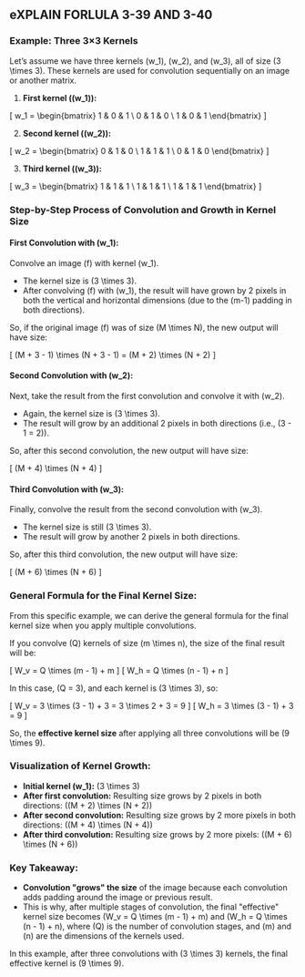 ## eXPLAIN FORLULA 3-39 AND 3-40
### Example: Three 3×3 Kernels

Let’s assume we have three kernels \(w_1\), \(w_2\), and \(w_3\), all of size \(3 \times 3\). These kernels are used for convolution sequentially on an image or another matrix.

1.  **First kernel (\(w_1\)):**

\[
w_1 = \begin{bmatrix} 
1 & 0 & 1 \\ 
0 & 1 & 0 \\ 
1 & 0 & 1 
\end{bmatrix}
\]

2.  **Second kernel (\(w_2\)):**

\[
w_2 = \begin{bmatrix} 
0 & 1 & 0 \\ 
1 & 1 & 1 \\ 
0 & 1 & 0 
\end{bmatrix}
\]

3.  **Third kernel (\(w_3\)):**

\[
w_3 = \begin{bmatrix} 
1 & 1 & 1 \\ 
1 & 1 & 1 \\ 
1 & 1 & 1 
\end{bmatrix}
\]

### Step-by-Step Process of Convolution and Growth in Kernel Size

#### First Convolution with \(w_1\):

Convolve an image \(f\) with kernel \(w_1\).

-   The kernel size is \(3 \times 3\).
-   After convolving \(f\) with \(w_1\), the result will have grown by 2 pixels in both the vertical and horizontal dimensions (due to the \(m-1\) padding in both directions).

So, if the original image \(f\) was of size \(M \times N\), the new output will have size:

\[
(M + 3 - 1) \times (N + 3 - 1) = (M + 2) \times (N + 2)
\]

#### Second Convolution with \(w_2\):

Next, take the result from the first convolution and convolve it with \(w_2\).

-   Again, the kernel size is \(3 \times 3\).
-   The result will grow by an additional 2 pixels in both directions (i.e., \(3 - 1 = 2\)).

So, after this second convolution, the new output will have size:

\[
(M + 4) \times (N + 4)
\]

#### Third Convolution with \(w_3\):

Finally, convolve the result from the second convolution with \(w_3\).

-   The kernel size is still \(3 \times 3\).
-   The result will grow by another 2 pixels in both directions.

So, after this third convolution, the new output will have size:

\[
(M + 6) \times (N + 6)
\]

### General Formula for the Final Kernel Size:

From this specific example, we can derive the general formula for the final kernel size when you apply multiple convolutions.

If you convolve \(Q\) kernels of size \(m \times n\), the size of the final result will be:

\[
W_v = Q \times (m - 1) + m
\]
\[
W_h = Q \times (n - 1) + n
\]

In this case, \(Q = 3\), and each kernel is \(3 \times 3\), so:

\[
W_v = 3 \times (3 - 1) + 3 = 3 \times 2 + 3 = 9
\]
\[
W_h = 3 \times (3 - 1) + 3 = 9
\]

So, the **effective kernel size** after applying all three convolutions will be \(9 \times 9\).

### Visualization of Kernel Growth:

-   **Initial kernel \(w_1\):** \(3 \times 3\)
-   **After first convolution:** Resulting size grows by 2 pixels in both directions: \((M + 2) \times (N + 2)\)
-   **After second convolution:** Resulting size grows by 2 more pixels in both directions: \((M + 4) \times (N + 4)\)
-   **After third convolution:** Resulting size grows by 2 more pixels: \((M + 6) \times (N + 6)\)

### Key Takeaway:

-   **Convolution "grows" the size** of the image because each convolution adds padding around the image or previous result.
-   This is why, after multiple stages of convolution, the final "effective" kernel size becomes \(W_v = Q \times (m - 1) + m\) and \(W_h = Q \times (n - 1) + n\), where \(Q\) is the number of convolution stages, and \(m\) and \(n\) are the dimensions of the kernels used.

In this example, after three convolutions with \(3 \times 3\) kernels, the final effective kernel is \(9 \times 9\).
